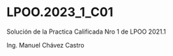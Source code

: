 # LPOO.2023_1_C01
Solución de la Practica Calificada Nro 1 de LPOO 2021.1

Ing. Manuel Chávez Castro
